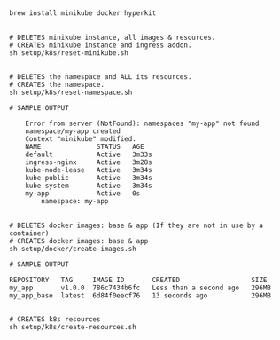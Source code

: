 ##

    brew install minikube docker hyperkit

##

    # DELETES minikube instance, all images & resources.
    # CREATES minikube instance and ingress addon.
    sh setup/k8s/reset-minikube.sh

##

    # DELETES the namespace and ALL its resources.
    # CREATES the namespace.
    sh setup/k8s/reset-namespace.sh

    # SAMPLE OUTPUT

        Error from server (NotFound): namespaces "my-app" not found
        namespace/my-app created
        Context "minikube" modified.
        NAME              STATUS   AGE
        default           Active   3m33s
        ingress-nginx     Active   3m28s
        kube-node-lease   Active   3m34s
        kube-public       Active   3m34s
        kube-system       Active   3m34s
        my-app            Active   0s
            namespace: my-app

##

    # DELETES docker images: base & app (If they are not in use by a container)
    # CREATES docker images: base & app
    sh setup/docker/create-images.sh

    # SAMPLE OUTPUT

    REPOSITORY   TAG     IMAGE ID       CREATED                  SIZE
    my_app       v1.0.0  786c7434b6fc   Less than a second ago   296MB
    my_app_base  latest  6d84f0eecf76   13 seconds ago           296MB

##

    # CREATES k8s resources
    sh setup/k8s/create-resources.sh
